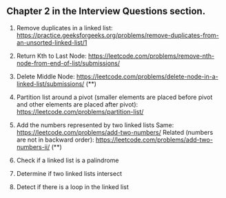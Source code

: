 ## Chapter 2 in the Interview Questions section.

1. Remove duplicates in a linked list: https://practice.geeksforgeeks.org/problems/remove-duplicates-from-an-unsorted-linked-list/1

2. Return Kth to Last Node: https://leetcode.com/problems/remove-nth-node-from-end-of-list/submissions/

3. Delete Middle Node: https://leetcode.com/problems/delete-node-in-a-linked-list/submissions/ (**)

4. Partition list around a pivot (smaller elements are placed before pivot and other elements are placed after pivot): https://leetcode.com/problems/partition-list/

5. Add the numbers represented by two linked lists
      Same: https://leetcode.com/problems/add-two-numbers/
      Related (numbers are not in backward order): https://leetcode.com/problems/add-two-numbers-ii/ (**)

6. Check if a linked list is a palindrome

7. Determine if two linked lists intersect

8. Detect if there is a loop in the linked list
